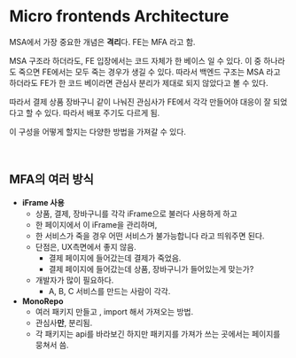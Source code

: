 # Micro frontends Architecture

MSA에서 가장 중요한 개념은 **격리**다. FE는 MFA 라고 함.

MSA 구조라 하더라도, FE 입장에서는 코드 자체가 한 베이스 일 수 있다. 이 중 하나라도 죽으면 FE에서는 모두 죽는 경우가 생길 수 있다. 따라서 백엔드 구조는 MSA 라고 하더라도 FE가 한 코드 베이라면 관심사 분리가 제대로 되지 않았다고 볼 수 있다.

따라서 결제 상품 장바구니 같이 나눠진 관심사가 FE에서 각각 만들어야 대응이 잘 되었다고 할 수 있다. 따라서 배포 주기도 다르게 됨.

이 구성을 어떻게 할지는 다양한 방법을 가져갈 수 있다.

<br/>

## MFA의 여러 방식

- **iFrame 사용**
  - 상품, 결제, 장바구니를 각각 iFrame으로 불러다 사용하게 하고
  - 한 페이지에서 이 iFrame을 관리하며,
  - 한 서비스가 죽을 경우 어떤 서비스가 불가능합니다 라고 띄워주면 된다.
  - 단점은, UX측면에서 좋지 않음.
    - 결제 페이지에 들어갔는데 결제가 죽었음.
    - 결제 페이지에 들어갔는데 상품, 장바구니가 들어있는게 맞는가?
  - 개발자가 많이 필요하다.
    - A, B, C 서비스를 만드는 사람이 각각.
- **MonoRepo**
  - 여러 패키지 만들고 , import 해서 가져오는 방법.
  - 관심사**만**, 분리됨.
  - 각 패키지는 api를 바라보긴 하지만 패키지를 가져가 쓰는 곳에서는 페이지를 뭉쳐서 씀.

